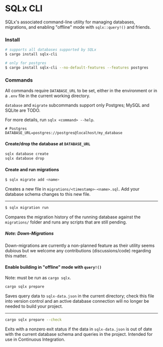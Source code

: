 # SQLx CLI

SQLx's associated command-line utility for managing databases, migrations, and enabling "offline"
mode with `sqlx::query!()` and friends.

### Install

```bash
# supports all databases supported by SQLx
$ cargo install sqlx-cli

# only for postgres
$ cargo install sqlx-cli --no-default-features --features postgres
```

### Commands

All commands require `DATABASE_URL` to be set, either in the environment or in a `.env` file
in the current working directory.

`database` and `migrate` subcommands support only Postgres; MySQL and SQLite are TODO.

For more details, run `sqlx <command> --help`.

```dotenv
# Postgres
DATABASE_URL=postgres://postgres@localhost/my_database
```

#### Create/drop the database at `DATABASE_URL`

```bash
sqlx database create
sqlx database drop
```

#### Create and run migrations

```bash
$ sqlx migrate add <name>
```
Creates a new file in `migrations/<timestamp>-<name>.sql`. Add your database schema changes to
this new file.

---
```bash
$ sqlx migration run
```
Compares the migration history of the running database against the `migrations/` folder and runs
any scripts that are still pending.

##### Note: Down-Migrations
Down-migrations are currently a non-planned feature as their utility seems dubious but we welcome 
any contributions (discussions/code) regarding this matter.

#### Enable building in "offline" mode with `query!()` 
Note: must be run as `cargo sqlx`.

```bash
cargo sqlx prepare
```
Saves query data to `sqlx-data.json` in the current directory; check this file into version control
and an active database connection will no longer be needed to build your project.

----
```bash
cargo sqlx prepare --check
```
Exits with a nonzero exit status if the data in `sqlx-data.json` is out of date with the current
database schema and queries in the project. Intended for use in Continuous Integration.
